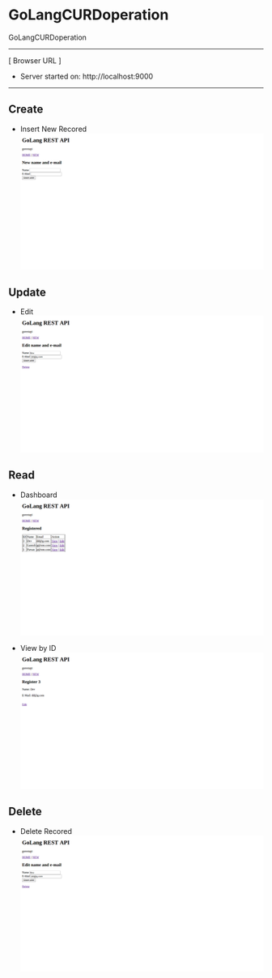 # GoLangCURDoperation
GoLangCURDoperation


---
[ Browser URL ]
- Server started on: http://localhost:9000


---
## Create
- Insert New Recored
![screen-shot](imgs/New-InsertData.png)


## Update
- Edit
![screen-shot](imgs/Edit.png)


## Read
- Dashboard
![listing](imgs/Listing.png)

- View by ID
![show](imgs/Show.png)


## Delete
- Delete Recored
![screen-shot](imgs/Edit.png)
